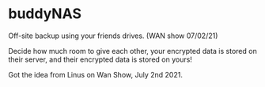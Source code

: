 # buddyNAS
Off-site backup using your friends drives. (WAN show 07/02/21)

Decide how much room to give each other, your encrypted data is stored on their server, and their encrypted data is stored on yours! 

Got the idea from Linus on Wan Show, July 2nd 2021. 
